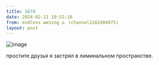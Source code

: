```yaml
---
title: 1674
date: 2024-02-21 19:52:18
from: endless шизing ⍼ (channel1162404975)
layout: post
---
```


![image](photos/photo_252@21-02-2024_19-52-18.jpg)

простите друзья я застрял в лиминальном пространстве.

